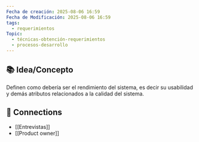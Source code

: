```yaml
---
Fecha de creación: 2025-08-06 16:59
Fecha de Modificación: 2025-08-06 16:59
tags:
  - requerimientos
Topic:
  - técnicas-obtención-requerimientos
  - procesos-desarrollo
---
```


## 📚 Idea/Concepto 

Definen como debería ser el rendimiento del sistema, es decir su usabilidad y demás atributos relacionados a la calidad del sistema.

## 🔗 Connections
- [[Entrevistas]]
- [[Product owner]]
